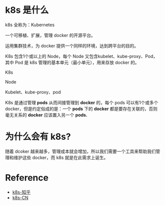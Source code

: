 # k8s 是什么

k8s 全称为：Kubernetes

一个可移植、扩展，管理 docker 的开源平台。

运用集群技术，为 docker 提供一个同样的环境，达到跨平台的目的。

K8s 包含1个或以上的 Node，每个 Node 又包含kubelet、kube-proxy、Pod，其中 Pod 是 k8s 管理的基本单元（最小单元），用来存放 docker 的。

K8s

Node

Kubelet、kube-proxy、pod

K8s 是通过管理 **pods** 从而间接管理到 **docker** 的，每个 pods 可以有1个或多个 docker，但是约定俗成的是：一个 **pods** 下的 **docker** 都是要存在关联的，否则毫无关系的 **docker** 应该置入另一个 **pods.**

# 为什么会有 k8s?

随着 dcoker 越来越多，管理成本就会增加，所以我们需要一个工具来帮助我们管理和维护这些 docker，而 k8s 就是在此需求上诞生。

# Reference

- [k8s-知乎](https://zhuanlan.zhihu.com/p/162928436) 
- [k8s-CN](https://kubernetes.io/zh/) 
